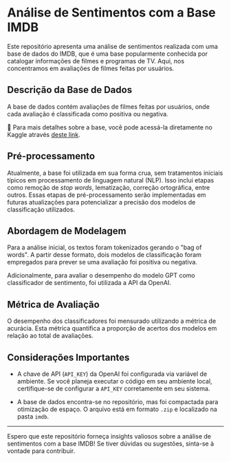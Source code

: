 # Análise de Sentimentos com a Base IMDB

Este repositório apresenta uma análise de sentimentos realizada com uma base de dados do IMDB, que é uma base popularmente conhecida por catalogar informações de filmes e programas de TV. Aqui, nos concentramos em avaliações de filmes feitas por usuários.

## Descrição da Base de Dados

A base de dados contém avaliações de filmes feitas por usuários, onde cada avaliação é classificada como positiva ou negativa. 

🔗 Para mais detalhes sobre a base, você pode acessá-la diretamente no Kaggle através [deste link](https://www.kaggle.com/datasets/luisfredgs/imdb-ptbr).

## Pré-processamento

Atualmente, a base foi utilizada em sua forma crua, sem tratamentos iniciais típicos em processamento de linguagem natural (NLP). Isso inclui etapas como remoção de _stop words_, lematização, correção ortográfica, entre outros. Essas etapas de pré-processamento serão implementadas em futuras atualizações para potencializar a precisão dos modelos de classificação utilizados.

## Abordagem de Modelagem

Para a análise inicial, os textos foram tokenizados gerando o "bag of words". A partir desse formato, dois modelos de classificação foram empregados para prever se uma avaliação foi positiva ou negativa.

Adicionalmente, para avaliar o desempenho do modelo GPT como classificador de sentimento, foi utilizada a API da OpenAI.

## Métrica de Avaliação

O desempenho dos classificadores foi mensurado utilizando a métrica de acurácia. Esta métrica quantifica a proporção de acertos dos modelos em relação ao total de avaliações.

## Considerações Importantes

- A chave de API (`API_KEY`) da OpenAI foi configurada via variável de ambiente. Se você planeja executar o código em seu ambiente local, certifique-se de configurar a `API_KEY` corretamente em seu sistema.
  
- A base de dados encontra-se no repositório, mas foi compactada para otimização de espaço. O arquivo está em formato `.zip` e localizado na pasta `imdb`.

---

Espero que este repositório forneça insights valiosos sobre a análise de sentimentos com a base IMDB! Se tiver dúvidas ou sugestões, sinta-se à vontade para contribuir.
